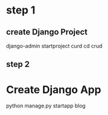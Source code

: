 # step 1

## create Django Project

django-admin startproject curd
cd crud

## step 2 

# Create Django App

python manage.py startapp blog
